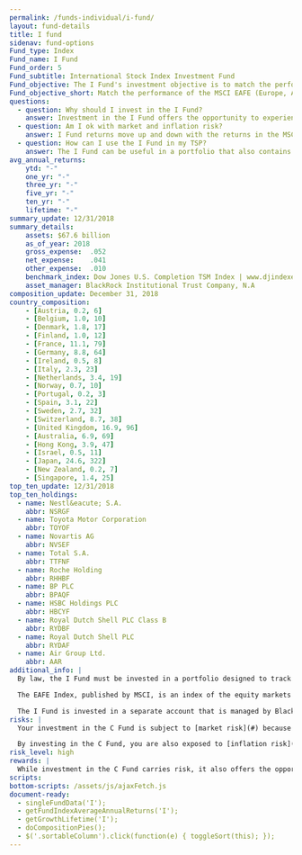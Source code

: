 ```yaml
---
permalink: /funds-individual/i-fund/
layout: fund-details
title: I fund
sidenav: fund-options
Fund_type: Index
Fund_name: I Fund
Fund_order: 5
Fund_subtitle: International Stock Index Investment Fund
Fund_objective: The I Fund's investment objective is to match the performance of the MSCI EAFE (Europe, Australasia, Far East) Index.
Fund_objective_short: Match the performance of the MSCI EAFE (Europe, Australasia, Far East) Index.
questions:
  - question: Why should I invest in the I Fund?
    answer: Investment in the I Fund offers the opportunity to experience gains from equity ownership of non-U.S. companies. Because it represents the stocks of companies in many developed countries (excluding the U.S.), it is an excellent way to diversify the stock portion of your TSP allocation.
  - question: Am I ok with market and inflation risk?
    answer: I Fund returns move up and down with the returns in the MSCI EAFE (market risk). The EAFE Index (and the I Fund returns) will rise or fall as the value of the U.S. dollar decreases or increases relative to the value of the currencies of the countries represented in the EAFE index (currency risk) or if I Fund investments do not grow enough to offset the reduction in purchasing power (inflation risk).
  - question: How can I use the I Fund in my TSP?
    answer: The I Fund can be useful in a portfolio that also contains stock funds that track other indexes such as the C Fund and the S Fund. By investing in all segments of the stock market (as opposed to just one), you reduce your exposure to market risk. The I Fund can also be useful in a portfolio that contains bonds. A retirement portfolio that contains a bond fund like the F Fund, along with other stock funds, like the C and S Funds, will tend to be less volatile than one that contains stock funds alone.
avg_annual_returns:
    ytd: "-"
    one_yr: "-"
    three_yr: "-"
    five_yr: "-"
    ten_yr: "-"
    lifetime: "-"
summary_update: 12/31/2018
summary_details:
    assets: $67.6 billion
    as_of_year: 2018
    gross_expense:  .052
    net_expense:    .041
    other_expense:  .010
    benchmark_index: Dow Jones U.S. Completion TSM Index | www.djindexes.com
    asset_manager: BlackRock Institutional Trust Company, N.A
composition_update: December 31, 2018
country_composition:
    - [Austria, 0.2, 6]
    - [Belgium, 1.0, 10]
    - [Denmark, 1.8, 17]
    - [Finland, 1.0, 12]
    - [France, 11.1, 79]
    - [Germany, 8.8, 64]
    - [Ireland, 0.5, 8]
    - [Italy, 2.3, 23]
    - [Netherlands, 3.4, 19]
    - [Norway, 0.7, 10]
    - [Portugal, 0.2, 3]
    - [Spain, 3.1, 22]
    - [Sweden, 2.7, 32]
    - [Switzerland, 8.7, 38]
    - [United Kingdom, 16.9, 96]
    - [Australia, 6.9, 69]
    - [Hong Kong, 3.9, 47]
    - [Israel, 0.5, 11]
    - [Japan, 24.6, 322]
    - [New Zealand, 0.2, 7]
    - [Singapore, 1.4, 25]
top_ten_update: 12/31/2018
top_ten_holdings:
  - name: Nestl&eacute; S.A.
    abbr: NSRGF
  - name: Toyota Motor Corporation
    abbr: TOYOF
  - name: Novartis AG
    abbr: NVSEF
  - name: Total S.A.
    abbr: TTFNF
  - name: Roche Holding
    abbr: RHHBF
  - name: BP PLC
    abbr: BPAQF
  - name: HSBC Holdings PLC
    abbr: HBCYF
  - name: Royal Dutch Shell PLC Class B
    abbr: RYDBF
  - name: Royal Dutch Shell PLC
    abbr: RYDAF
  - name: Air Group Ltd.
    abbr: AAR
additional_info: |
  By law, the I Fund must be invested in a portfolio designed to track the performance of an index of common stocks representing international stock markets outside of the United States. The Federal Retirement Thrift Investment Board has chosen as its benchmark the MSCI EAFE (Europe, Australasia, Far East) Index, which tracks the overall performance of the major companies and industries in the European, Australian, and Asian stock markets.

  The EAFE Index, published by MSCI, is an index of the equity markets of the developed world outside of the United States and Canada. It is the most widely used international stock index. As of December 31, 2017, the index covered the equity markets of 21 countries, as shown in the table.

  The I Fund is invested in a separate account that is managed by BlackRock Institutional Trust Company, N.A. The I Fund holds common stocks of all the companies represented in the EAFE Index in virtually the same weights that they have in the index. The performance of the I Fund is evaluated on the basis of how closely its returns match those of the EAFE Index.
risks: |
  Your investment in the C Fund is subject to [market risk](#) because the prices of the stocks in the S&P 500 Index rise and fall.

  By investing in the C Fund, you are also exposed to [inflation risk](#), meaning your C Fund investment may not grow enough to offset inflation.
risk_level: high
rewards: |
  While investment in the C Fund carries risk, it also offers the opportunity to experience gains from equity ownership of large and mid-sized U.S. company stocks.
scripts:
bottom-scripts: /assets/js/ajaxFetch.js
document-ready:
  - singleFundData('I');
  - getFundIndexAverageAnnualReturns('I');
  - getGrowthLifetime('I');
  - doCompositionPies();
  - $('.sortableColumn').click(function(e) { toggleSort(this); });
---
```

